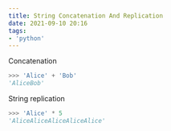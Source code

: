 ```yaml
---
title: String Concatenation And Replication
date: 2021-09-10 20:16
tags:
- 'python'
---
```


Concatenation

```python
>>> 'Alice' + 'Bob'
'AliceBob'
```

String replication

```python
>>> 'Alice' * 5
'AliceAliceAliceAliceAlice'
```
